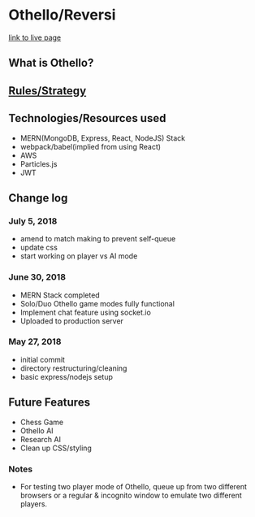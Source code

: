 # Othello/Reversi
[link to live page](http:1v1me.io)
## What is Othello?

## [Rules/Strategy](https://www.youtube.com/watch?v=Ol3Id7xYsY4)

## Technologies/Resources used
* MERN(MongoDB, Express, React, NodeJS) Stack
* webpack/babel(implied from using React)
* AWS
* Particles.js
* JWT

## Change log

### July 5, 2018
* amend to match making to prevent self-queue
* update css
* start working on player vs AI mode

### June 30, 2018
* MERN Stack completed
* Solo/Duo Othello game modes fully functional
* Implement chat feature using socket.io
* Uploaded to production server

### May 27, 2018
* initial commit
* directory restructuring/cleaning
* basic express/nodejs setup

## Future Features
* Chess Game
* Othello AI
* Research AI
* Clean up CSS/styling

### Notes
* For testing two player mode of Othello, queue up from two different browsers or a regular & incognito window to emulate two different players.
